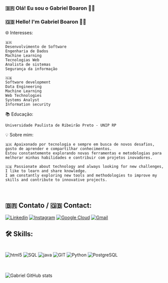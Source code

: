 ### 🇧🇷 Olá! Eu sou o Gabriel Boaron 👋🏽
### 🇬🇧 Hello! I'm Gabriel Boaron 👋🏽



🌐 Interesses:
    
    🇧🇷
    Desenvolvimento de Software
    Engenharia de Dados
    Machine Learning
    Tecnologias Web
    Analista de sistemas
    Segurança da informação

    🇬🇧
    Software development
    Data Engineering
    Machine Learning
    Web Technologies
    Systems Analyst
    Information security

📚 Educação:

    Universidade Paulista de Ribeirão Preto - UNIP RP

💡 Sobre mim:

    🇧🇷 Apaixonado por tecnologia e sempre em busca de novos desafios, gosto de aprender e compartilhar conhecimentos.
    Estou constantemente explorando novas ferramentas e metodologias para melhorar minhas habilidades e contribuir com projetos inovadores.

    🇬🇧 Passionate about technology and always looking for new challenges, I like to learn and share knowledge. 
    I am constantly exploring new tools and methodologies to improve my skills and contribute to innovative projects.




<br>

## 🇧🇷 Contato / 🇬🇧 Contact: 

[![Linkedin](https://img.shields.io/badge/LinkedIn-0077B5?style=for-the-badge&logo=linkedin&logoColor=white)](https://www.linkedin.com/in/gabriel-boaron-dalsas-resende/)
[![Instagram](https://img.shields.io/badge/Instagram-E4405F?style=for-the-badge&logo=instagram&logoColor=white)](https://www.instagram.com/gboaron_/)
[![Google Cloud](https://img.shields.io/badge/Google_Cloud-4285F4?style=for-the-badge&logo=google-cloud&logoColor=white)](https://www.cloudskillsboost.google/public_profiles/82a4c6e9-3ebc-4c27-b31d-b0ee560b9c66)
[![Gmail](https://img.shields.io/badge/Gmail-D14836?style=for-the-badge&logo=gmail&logoColor=white)](mailto:boarongabriel@gmail.com)




## 🛠 Skills:


<div style="display: incline_block"><br/>
    <img align="center" alt="html5" src="https://img.shields.io/badge/HTML5-E34F26?style=for-the-badge&logo=html5&logoColor=white">
    <img align="center" alt="SQL" src="https://img.shields.io/badge/MySQL-00000F?style=for-the-badge&logo=mysql&logoColor=white">
    <img align="center" alt="java" src="https://img.shields.io/badge/Java-ED8B00?style=for-the-badge&logo=openjdk&logoColor=white">
    <img align="center" alt="GIT" src="https://img.shields.io/badge/GIT-E44C30?style=for-the-badge&logo=git&logoColor=white">
    <img align="center" alt="Python" src="https://img.shields.io/badge/Python-14354C?style=for-the-badge&logo=python&logoColor=white">
    <img align="center" alt="PostgreSQL" src="https://img.shields.io/badge/PostgreSQL-316192?style=for-the-badge&logo=postgresql&logoColor=white">
</div>

<br>
<br>

![Gabriel GitHub stats](https://github-readme-stats.vercel.app/api?username=Gabriel-Boaron&show_icons=true&theme=radical)
